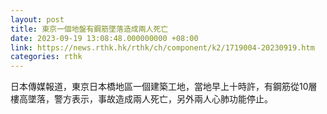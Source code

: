 ```yaml
---
layout: post
title: 東京一個地盤有鋼筋墜落造成兩人死亡
date: 2023-09-19 13:08:48.000000000 +08:00
link: https://news.rthk.hk/rthk/ch/component/k2/1719004-20230919.htm
categories: rthk
---
```


日本傳媒報道，東京日本橋地區一個建築工地，當地早上十時許，有鋼筋從10層樓高墜落，警方表示，事故造成兩人死亡，另外兩人心肺功能停止。
